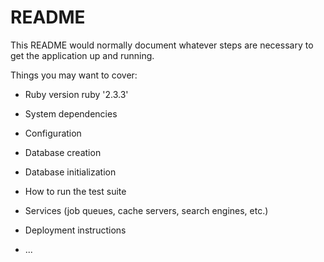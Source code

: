 # README

This README would normally document whatever steps are necessary to get the
application up and running.

Things you may want to cover:

* Ruby version
ruby '2.3.3'
* System dependencies

* Configuration

* Database creation

* Database initialization

* How to run the test suite

* Services (job queues, cache servers, search engines, etc.)

* Deployment instructions

* ...
